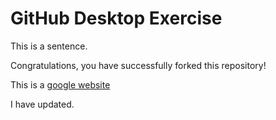 # GitHub Desktop Exercise

This is a sentence.

Congratulations, you have successfully forked this repository!

This is a [google website](https://www.google.com)

I have updated.
